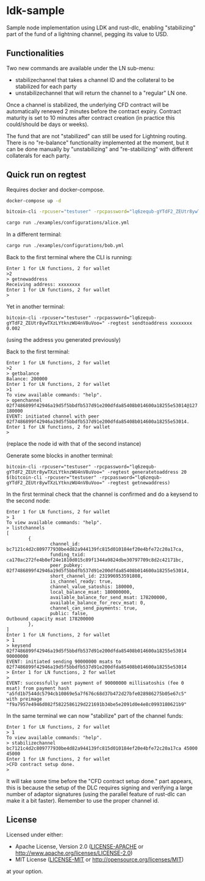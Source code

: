# ldk-sample
Sample node implementation using LDK and rust-dlc, enabling "stabilizing" part of the fund of a lightning channel, pegging its value to USD.

## Functionalities

Two new commands are available under the LN sub-menu:
* stabilizechannel that takes a channel ID and the collateral to be stabilized for each party
* unstabilizechannel that will return the channel to a "regular" LN one.

Once a channel is stabilized, the underlying CFD contract will be automatically renewed 2 minutes before the contract expiry.
Contract maturity is set to 10 minutes after contract creation (in practice this could/should be days or weeks).

The fund that are not "stabilized" can still be used for Lightning routing.
There is no "re-balance" functionality implemented at the moment, but it can be done manually by "unstabilizing" and "re-stabilizing" with different collaterals for each party.

## Quick run on regtest

Requires docker and docker-compose.

```bash
docker-compose up -d

bitcoin-cli -rpcuser="testuser" -rpcpassword="lq6zequb-gYTdF2_ZEUtr8ywTXzLYtknzWU4nV8uVoo=" -regtest generatetoaddress 200 $(bitcoin-cli -rpcuser="testuser" -rpcpassword="lq6zequb-gYTdF2_ZEUtr8ywTXzLYtknzWU4nV8uVoo=" -regtest getnewaddress)

cargo run ./examples/configurations/alice.yml
```

In a different terminal:

```bash
cargo run ./examples/configurations/bob.yml
```

Back to the first terminal where the CLI is running:

```
Enter 1 for LN functions, 2 for wallet
>2
> getnewaddress
Receiving address: xxxxxxxx
Enter 1 for LN functions, 2 for wallet
>
```

Yet in another terminal:
```
bitcoin-cli -rpcuser="testuser" -rpcpassword="lq6zequb-gYTdF2_ZEUtr8ywTXzLYtknzWU4nV8uVoo=" -regtest sendtoaddress xxxxxxxx 0.002
```
(using the address you generated previously)

Back to the first terminal:
```
Enter 1 for LN functions, 2 for wallet
>2
> getbalance
Balance: 200000
Enter 1 for LN functions, 2 for wallet
>1
To view available commands: "help".
> openchannel 02f7486899f42946a19d5f5bbdfb537d91e200dfda85408b014600a18255e53014@127.0.0.1:9001 180000
EVENT: initiated channel with peer 02f7486899f42946a19d5f5bbdfb537d91e200dfda85408b014600a18255e53014.
Enter 1 for LN functions, 2 for wallet
>
```
(replace the node id with that of the second instance)

Generate some blocks in another terminal:
```
bitcoin-cli -rpcuser="testuser" -rpcpassword="lq6zequb-gYTdF2_ZEUtr8ywTXzLYtknzWU4nV8uVoo=" -regtest generatetoaddress 20 $(bitcoin-cli -rpcuser="testuser" -rpcpassword="lq6zequb-gYTdF2_ZEUtr8ywTXzLYtknzWU4nV8uVoo=" -regtest getnewaddress)
```

In the first terminal check that the channel is confirmed and do a keysend to the second node:
```
Enter 1 for LN functions, 2 for wallet
> 1
To view available commands: "help".
> listchannels
[
        {
                channel_id: bc7121c4d2c809777930be4d82a944139fc815d010184ef20e4bfe72c20a17ca,
                funding_txid: ca170ac272fe4b0ef24e1810d015c89f1344a9824dbe30797709c8d2c42171bc,
                peer_pubkey: 02f7486899f42946a19d5f5bbdfb537d91e200dfda85408b014600a18255e53014,
                short_channel_id: 231996953591808,
                is_channel_ready: true,
                channel_value_satoshis: 180000,
                local_balance_msat: 180000000,
                available_balance_for_send_msat: 178200000,
                available_balance_for_recv_msat: 0,
                channel_can_send_payments: true,
                public: false,
Outbound capacity msat 178200000
        },
]
Enter 1 for LN functions, 2 for wallet
> 1
> keysend 02f7486899f42946a19d5f5bbdfb537d91e200dfda85408b014600a18255e53014 90000000
EVENT: initiated sending 90000000 msats to 02f7486899f42946a19d5f5bbdfb537d91e200dfda85408b014600a18255e53014
> Enter 1 for LN functions, 2 for wallet
>
EVENT: successfully sent payment of 90000000 millisatoshis (fee 0 msat) from payment hash "a5fd1b7544dc5794cb10869e5a7f676c68d37b472d27bfe028986275b05e67c5" with preimage "f9a7957e4946d082f5822586129d221691b34be5e2091d0e4e8c0993180621b9"
```

In the same terminal we can now "stabilize" part of the channel funds:
```
Enter 1 for LN functions, 2 for wallet
> 1
To view available commands: "help".
> stabilizechannel bc7121c4d2c809777930be4d82a944139fc815d010184ef20e4bfe72c20a17ca 45000 45000
Enter 1 for LN functions, 2 for wallet
>CFD contract setup done.
> 
```

It will take some time before the "CFD contract setup done." part appears, this is because the setup of the DLC requires signing and verifying a large number of adaptor signatures (using the parallel feature of rust-dlc can make it a bit faster).
Remember to use the proper channel id.

## License

Licensed under either:

 * Apache License, Version 2.0 ([LICENSE-APACHE](LICENSE-APACHE) or http://www.apache.org/licenses/LICENSE-2.0)
 * MIT License ([LICENSE-MIT](LICENSE-MIT) or http://opensource.org/licenses/MIT)

at your option.
